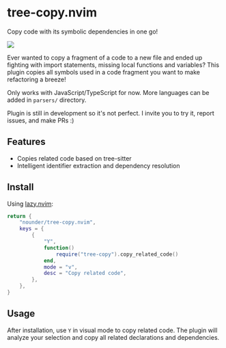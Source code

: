 # tree-copy.nvim

Copy code with its symbolic dependencies in one go!

![](./doc/explainer.png)

Ever wanted to copy a fragment of a code to a new file and ended up fighting with import statements, missing local functions and variables? This plugin copies all symbols used in a code fragment you want to make refactoring a breeze!

Only works with JavaScript/TypeScript for now. More languages can be added in `parsers/` directory.

Plugin is still in development so it's not perfect. I invite you to try it, report issues, and make PRs :)

## Features

- Copies related code based on tree-sitter
- Intelligent identifier extraction and dependency resolution

## Install

Using [lazy.nvim](https://github.com/folke/lazy.nvim):

```lua
return {
	"nounder/tree-copy.nvim",
	keys = {
		{
			"Y",
			function()
				require("tree-copy").copy_related_code()
			end,
			mode = "v",
			desc = "Copy related code",
		},
	},
}
```

## Usage

After installation, use `Y` in visual mode to copy related code. The plugin will analyze your selection and copy all related declarations and dependencies.
